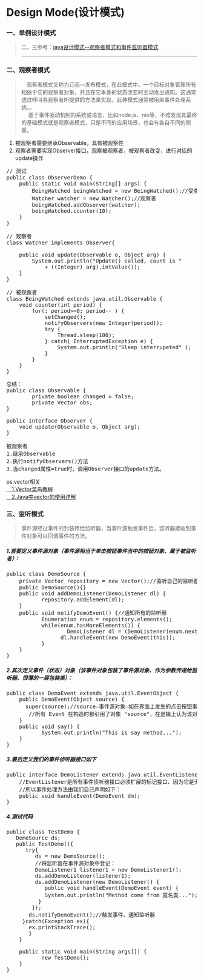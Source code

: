 # Design Mode(设计模式)
### 一、单例设计模式

> 二、三参考：[java设计模式--观察者模式和事件监听器模式](http://blog.csdn.net/dongnan591172113/article/details/8771441)<hr>
### 二、观察者模式
> 　观察者模式又称为订阅—发布模式，在此模式中，一个目标对象管理所有相依于它的观察者对象，并且在它本身的状态改变时主动发出通知。这通常透过呼叫各观察者所提供的方法来实现。此种模式通常被用来事件处理系统。。<br>　
基于事件驱动机制的系统或语言，比如node.js、nio等，不难发现其最终的基础模式就是观察者模式，只是不同的应用场景，也会有各自不同的侧重。

1. 被观察者需要继承Observable，具有被观察性
2. 观察者需要实现Observer接口，观察被观察者，被观察者改变，进行对应的update操作

<pre>
// 测试
public class ObserverDemo {
	public static void main(String[] args) {
		BeingWatched beingWatched = new BeingWatched();//受查者
		Watcher watcher = new Watcher();//观察者
		beingWatched.addObserver(watcher);
		beingWatched.counter(10);
	}
}

// 观察者
class Watcher implements Observer{

	public void update(Observable o, Object arg) {
		System.out.println("Update() called, count is "
			+ ((Integer) arg).intValue());
	}
}

// 被观察者
class BeingWatched extends java.util.Observable {
	void counter(int period) {
		for(; period>=0; period-- ) {
			setChanged();
			notifyObservers(new Integer(period));
			try {
				Thread.sleep(100);
			} catch( InterruptedException e) {
				System.out.println("Sleep interrupeted" );
			}
		}
	}
}
</pre>
<pre>
总结：
public class Observable {
    	private boolean changed = false;
    	private Vector<Observer> obs;
}

public interface Observer {
    void update(Observable o, Object arg);
}

被观察者
1.继承Observable
2.执行notifyObservers()方法
3.当changed属性=true时，调用Observer接口的update方法。
</pre>
ps:vector相关<br>
[　1.Vector菜鸟教程](http://www.runoob.com/java/java-vector-class.html)<br>
[　2.Java中vector的使用详解](https://www.cnblogs.com/zhaoyan001/p/6077492.html)

### 三、监听模式
> 事件源经过事件的封装传给监听器，当事件源触发事件后，监听器接收到事件对象可以回调事件的方法。<br>

##### 1.首要定义事件源对象（事件源相当于单击按钮事件当中的按钮对象、属于被监听者）：
<pre>public class DemoSource {     
    private Vector repository = new Vector();//监听自己的监听器队列     
    public DemoSource(){}     
    public void addDemoListener(DemoListener dl) {     
           repository.addElement(dl);     
    }     
    public void notifyDemoEvent() {//通知所有的监听器     
           Enumeration enum = repository.elements();     
           while(enum.hasMoreElements()) {     
                   DemoListener dl = (DemoListener)enum.nextElement();     
                 dl.handleEvent(new DemoEvent(this));     
           }     
    }     
} 
</pre>

##### 2.其次定义事件（状态）对象（该事件对象包装了事件源对象、作为参数传递给监听器、很薄的一层包装类）：
<pre>public class DemoEvent extends java.util.EventObject {     
    public DemoEvent(Object source) {     
      super(source);//source—事件源对象—如在界面上发生的点击按钮事件中的按钮     
       //所有 Event 在构造时都引用了对象 "source"，在逻辑上认为该对象是最初发生有关 Event 的对象     
    }     
    public void say() {     
           System.out.println("This is say method...");     
    }     
}     
</pre>

##### 3.最后定义我们的事件侦听器接口如下
<pre>public interface DemoListener extends java.util.EventListener {     
    //EventListener是所有事件侦听器接口必须扩展的标记接口、因为它是无内容的标记接口、     
    //所以事件处理方法由我们自己声明如下：     
    public void handleEvent(DemoEvent dm);     
}    
</pre>

##### 4.测试代码
<pre>public class TestDemo {     
   DemoSource ds;     
   public TestDemo(){     
      try{     
         ds = new DemoSource();     
         //将监听器在事件源对象中登记：     
         DemoListener1 listener1 = new DemoListener1();     
         ds.addDemoListener(listener1);     
         ds.addDemoListener(new DemoListener() {     
            public void handleEvent(DemoEvent event) {     
            System.out.println("Method come from 匿名类...");     
          }     
        });     
       ds.notifyDemoEvent();//触发事件、通知监听器     
     }catch(Exception ex){  
       ex.printStackTrace();  
       }     
    }     
    
    public static void main(String args[]) {     
           new TestDemo();     
    }     
}     
</pre>